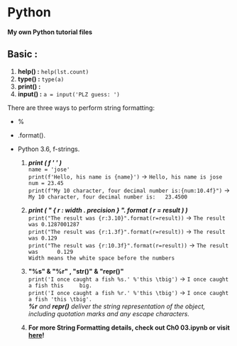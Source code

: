 # Python
**My own Python tutorial files**

## Basic :
1. **help() :** `help(lst.count)`
2. **type() :** `type(a)`
3. **print() :**
4. **input() :** `a = input('PLZ guess: ')`

There are three ways to perform string formatting:

 * %
 * .format().
 * Python 3.6, f-strings.

    1. **_print ( f ' ' )_**   
    `name = 'jose'`  
    `print(f'Hello, his name is {name}')` -> `Hello, his name is jose`  
    `num = 23.45`  
    `print(f"My 10 character, four decimal number is:{num:10.4f}")` -> `My 10 character, four decimal number is:   23.4500`  
    2. **_print ( " { r : width . precision } ". format ( r = result ) )_**<br/>
    `print("The result was {r:3.10}".format(r=result))` -> `The result was 0.1287001287`  
    `print("The result was {r:1.3f}".format(r=result))` -> `The result was 0.129`  
    `print("The result was {r:10.3f}".format(r=result))` -> `The result was      0.129`  
    `Width means the white space before the numbers`  
    3. **"%s" & "%r" , "str()" & "repr()"**  
    `print('I once caught a fish %s.' %'this \tbig')` -> `I once caught a fish this 	big.`  
    `print('I once caught a fish %r.' %'this \tbig')` -> `I once caught a fish 'this \tbig'.`   
    _**%r** and **repr()** deliver the string representation of the object, including quotation marks and any escape characters._  
    
    4. **For more String Formatting details, check out Ch0 03.ipynb or visit [**here**][0]!**
        
    [0]: https://docs.python.org/3/reference/lexical_analysis.html#f-strings
